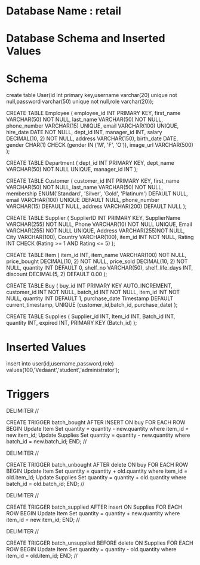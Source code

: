 # Database Name : retail
# Database Schema and Inserted Values

# Schema
create table User(id int primary key,username varchar(20) unique not null,password varchar(50) unique not null,role varchar(20));

CREATE TABLE Employee (
    employee_id INT PRIMARY KEY,
    first_name VARCHAR(50) NOT NULL,
    last_name VARCHAR(50) NOT NULL,
    phone_number VARCHAR(15) UNIQUE,
    email VARCHAR(100) UNIQUE,
    hire_date DATE NOT NULL,
    dept_id INT,
    manager_id INT,
    salary DECIMAL(10, 2) NOT NULL,
    address VARCHAR(150),
    birth_date DATE,
    gender CHAR(1) CHECK (gender IN ('M', 'F', 'O')),
    image_url VARCHAR(500)
);

CREATE TABLE Department (
    dept_id INT PRIMARY KEY,
    dept_name VARCHAR(50) NOT NULL UNIQUE,
    manager_id INT
);

CREATE TABLE Customer (
    customer_id INT PRIMARY KEY,
    first_name VARCHAR(50) NOT NULL,
    last_name VARCHAR(50) NOT NULL,
    membership ENUM('Standard', 'Silver', 'Gold', 'Platinum') DEFAULT NULL,
    email VARCHAR(100) UNIQUE DEFAULT NULL,
    phone_number VARCHAR(15) DEFAULT NULL,
    address VARCHAR(200) DEFAULT NULL
);

CREATE TABLE Supplier (
    SupplierID INT PRIMARY KEY,
    SupplierName VARCHAR(255) NOT NULL,
    Phone VARCHAR(10) NOT NULL UNIQUE,
    Email VARCHAR(255) NOT NULL UNIQUE,
    Address VARCHAR(255)NOT NULL,
    City VARCHAR(100),
    Country VARCHAR(100),
    item_id INT NOT NULL,
    Rating INT CHECK (Rating >= 1 AND Rating <= 5)
);

CREATE TABLE Item (
    item_id INT,
    item_name VARCHAR(100) NOT NULL,
    price_bought DECIMAL(10, 2) NOT NULL,
    price_sold DECIMAL(10, 2) NOT NULL,
    quantity INT DEFAULT 0,
    shelf_no VARCHAR(50),
    shelf_life_days INT,
    discount DECIMAL(5, 2) DEFAULT 0.00
);

CREATE TABLE Buy (
    buy_id INT PRIMARY KEY AUTO_INCREMENT,
    customer_id INT NOT NULL,
    batch_id INT NOT NULL,
    item_id INT NOT NULL,
    quantity INT DEFAULT 1,
    purchase_date Timestamp DEFAULT current_timestamp,
    UNIQUE (customer_id,batch_id, purchase_date)
);

CREATE TABLE Supplies (
    Supplier_id INT,
    Item_id INT,
    Batch_id INT,
    quantity INT,
    expired INT,
    PRIMARY KEY (Batch_id)
);

# Inserted Values
insert into user(id,username,password,role) values(100,'Vedaant','student','administrator');

# Triggers

DELIMITER //

CREATE TRIGGER batch_bought
AFTER INSERT ON buy
FOR EACH ROW
BEGIN
    Update Item
    Set quantity = quantity - new.quantity
    where item_id = new.item_id;
    Update Supplies
    Set quantity = quantity - new.quantity
    where batch_id = new.batch_id;
END;
//

DELIMITER //

CREATE TRIGGER batch_unbought
AFTER delete ON buy
FOR EACH ROW
BEGIN
    Update Item
    Set quantity = quantity + old.quantity
    where item_id = old.item_id;
    Update Supplies
    Set quantity = quantity + old.quantity
    where batch_id = old.batch_id;
END;
//

DELIMITER //

CREATE TRIGGER batch_supplied
AFTER insert ON Supplies
FOR EACH ROW
BEGIN
    Update Item
    Set quantity = quantity + new.quantity
    where item_id = new.item_id;
END;
//

DELIMITER //

CREATE TRIGGER batch_unsupplied
BEFORE delete ON Supplies
FOR EACH ROW
BEGIN
    Update Item
    Set quantity = quantity - old.quantity
    where item_id = old.item_id;
END;
//
